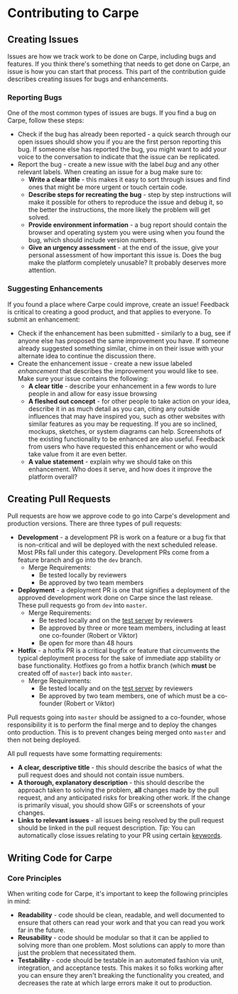# Contributing to Carpe

## Creating Issues

Issues are how we track work to be done on Carpe, including bugs and features.
If you think there's something that needs to get done on Carpe, an issue is how you can start that process.
This part of the contribution guide describes creating issues for bugs and enhancements.

### Reporting Bugs
One of the most common types of issues are bugs. If you find a bug on Carpe, follow these steps:

- Check if the bug has already been reported - a quick search through our open issues should show you if
you are the first person reporting this bug. If someone else has reported the bug, you might want to add
your voice to the conversation to indicate that the issue can be replicated.
- Report the bug - create a new issue with the label *bug* and any other relevant labels. When creating
an issue for a bug make sure to:
	- **Write a clear title** - this makes it easy to sort through issues and find ones that might be more urgent
	or touch certain code.
	- **Describe steps for recreating the bug** - step by step instructions will make it possible for others to
	reproduce the issue and debug it, so the better the instructions, the more likely the problem will get
	solved.
	- **Provide environment information** - a bug report should contain the browser and operating system you were using
	when you found the bug, which should include version numbers.
	- **Give an urgency assessment** - at the end of the issue, give your personal assessment of how important this
	issue is. Does the bug make the platform completely unusable? It probably deserves more attention.

### Suggesting Enhancements
If you found a place where Carpe could improve, create an issue! Feedback is critical to creating a good product,
and that applies to everyone. To submit an enhancement:

- Check if the enhancement has been submitted - similarly to a bug, see if anyone else has proposed the same
improvement you have. If someone already suggested something similar, chime in on their issue with your alternate
idea to continue the discussion there.
- Create the enhancement issue - create a new issue labeled *enhancement* that describes the improvement you
would like to see. Make sure your issue contains the following:
	 - **A clear title** - describe your enhancement in a few words to lure people in and allow for easy issue browsing
	 - **A fleshed out concept** - for other people to take action on your idea, describe it in as much detail as you
	can, citing any outside influences that may have inspired you, such as other websites with similar features as
	you may be requesting. If you are so inclined, mockups, sketches, or system diagrams can help. Screenshots of the
	existing functionality to be enhanced are also useful. Feedback from users who have requested this enhancement
	or who would take value from it are even better.
	- **A value statement** - explain why we should take on this enhancement. Who does it serve, and how does it
	improve the platform overall?

## Creating Pull Requests

Pull requests are how we approve code to go into Carpe's development and production versions. There are three
types of pull requests:

- **Development** - a development PR is work on a feature or a bug fix that is non-critical and will be
deployed with the next scheduled release. Most PRs fall under this category. Development PRs come from a
feature branch and go into the `dev` branch.
	- Merge Requirements:
		- Be tested locally by reviewers
		- Be approved by two team members
- **Deployment** - a deployment PR is one that signifies a deployment of the approved development work done on
Carpe since the last release. These pull requests go from `dev` into `master`.
	- Merge Requirements:
		- Be tested locally and on the [test server](https://carpe-test.herokuapp.com/) by reviewers
		- Be approved by three or more team members, including at least one co-founder (Robert or Viktor)
		- Be open for more than 48 hours
- **Hotfix** - a hotfix PR is a critical bugfix or feature that circumvents the typical deployment process for
the sake of immediate app stability or base functionality. Hotfixes go from a hotfix branch (which **must** be created off of `master`) back
into `master`.
	- Merge Requirements:
		- Be tested locally and on the [test server](https://carpe-test.herokuapp.com/) by reviewers
		- Be approved by two team members, one of which must be a co-founder (Robert or Viktor)

Pull requests going into `master` should be assigned to a co-founder, whose responsibility it is to perform the
final merge and to deploy the changes onto production. This is to prevent changes being merged onto `master` and
then not being deployed.

All pull requests have some formatting requirements:
- **A clear, descriptive title** - this should describe the basics of what the pull request does and should not
contain issue numbers.
- **A thorough, explanatory description** - this should describe the approach taken to solving the problem,
**all** changes made by the pull request, and any anticipated risks for breaking other work. If the change is
primarily visual, you should show GIFs or screenshots of your changes.
- **Links to relevant issues** - all issues being resolved by the pull request should be linked in the
pull request description. *Tip:* You can automatically close issues relating to your PR using certain
[keywords](https://help.github.com/articles/closing-issues-using-keywords/).

## Writing Code for Carpe

### Core Principles
When writing code for Carpe, it's important to keep the following principles in mind:
 - **Readability** - code should be clean, readable, and well documented to ensure that others can read your work
 and that you can read you work far in the future.
 - **Reusability** - code should be modular so that it can be applied to solving more than one problem. Most solutions
 can apply to more than just the problem that necessitated them.
 - **Testability** - code should be testable in an automated fashion via unit, integration, and acceptance tests.
 This makes it so folks working after you can ensure they aren't breaking the functionality you created, and decreases
 the rate at which large errors make it out to production.